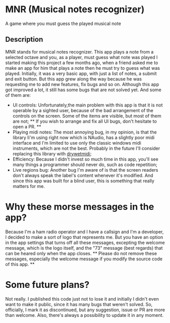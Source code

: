 # MNR (Musical notes recognizer)
A game where you must guess the played musical note
## Description
MNR stands for musical notes recognizer. This app plays a note from a selected octave and you, as a player, must guess what note was played
I started making this project a few months ago, when a friend asked me to make an app for him that plays a note then he must try to guess what was played. Initially, it was a very basic app, with just a list of notes, a submit and exit button. But this app grew along the way because he was requesting me to add new features, fix bugs and so on.
Although this app got improved a lot, it still has some bugs that are not solved yet. And some of them are:
- UI controls: Unfortunately,the main problem with this app is that it is not operable by a sighted user, because of the bad arrangement of the controls on the screen. Some of the items are visible, but most of them are not;
** If you wish to arrange and fix all UI bugs, don't hesitate to open a PR. **
- Playing midi notes: The most annoying bug, in my opinion, is that the library Ii'm using right now which is NAudio, has a slightly poor midi interface and I'm limited to use only the classic windows midi instruments, which are not the best. Probably in the future I'll consider replacing this library with [drywetmidi](https://github.com/melanchall/drywetmidi);
- Efficiency: Because I didn't invest so much time in this app, you'll see many things a programmer should never do, such as code repetition;
- Live regions bug: Another bug I'm aware of is that the screen readers don't always speak the label's content whenever it's modified. And since this app was built for a blind user, this is something that really matters for me.
# Why these morse messages in the app?
Because I'm a ham radio operator and I have a callsign and I'm a developer, I decided to make a sort of logo that represents me. But you have an option in the app settings that turns off all these messages, excepting the welcome message, which is the logo itself, and the "73" message (best regards) that can be heared only when the app closes.
** Please do not remove these messages, especially the welcome message if you modify the source code of this app. **
# Some future plans?
Not really. I published this code just not to lose it and initially I didn't even want to make it public, since it has many bugs that weren't solved. So, officially, I mark it as discontinued, but any suggestion, issue or PR are more than welcome. Also, there's always a possibility to update it in any moment.
